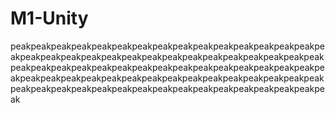 # M1-Unity
peakpeakpeakpeakpeakpeakpeakpeakpeakpeakpeakpeakpeakpeakpeakpeakpeakpeakpeakpeakpeakpeakpeakpeakpeakpeakpeakpeakpeakpeakpeakpeakpeakpeakpeakpeakpeakpeakpeakpeakpeakpeakpeakpeakpeakpeakpeakpeakpeakpeakpeakpeakpeakpeakpeakpeakpeakpeakpeakpeakpeakpeakpeakpeakpeakpeakpeakpeakpeakpeakpeakpeakpeakpeakpeakpeakpeakpeak
